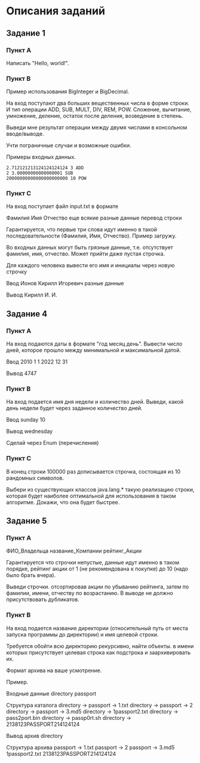 # Описания заданий

## Задание 1

### Пункт A

Написать "Hello, world!".

### Пункт B

Пример использования BigInteger и BigDecimal. 

На вход поступают два больших вещественных числа в форме строки. И тип операции
ADD, SUB, MULT, DIV, REM, POW. Сложение, вычитание, умножение, деление, остаток
после деления, возведение в степень.

Выведи мне результат операции между двумя числами в консольном вводе/выводе.

Учти пограничные случаи и возможные ошибки.

Примеры входных данных.

```
2.712121213124124124124 3 ADD
2 3.00000000000000001 SUB
20000000000000000000000 10 POW 
```

### Пункт C

На вход поступает файл input.txt в формате 

Фамилия Имя Отчество еще всякие разные данные перевод строки

Гарантируется, что первые три слова идут именно в такой последовательности
(Фамилия, Имя, Отчество). Пример загружу.

Во входных данных могут быть грязные данные, т.е. отсутствует фамилия, имя,
отчество. Может прийти даже пустая строчка.

Для каждого человека вывести его имя и инициалы через новую строчку

Ввод
Ионов Кирилл Игоревич разные данные

Вывод
Кирилл И. И. 

## Задание 4

### Пункт А

На вход подаются даты в формате "год месяц день". Вывести число дней, которое
прошло между минимальной и максимальной датой.

Ввод
2010 1 1
2022 12 31

Вывод
4747

### Пункт B

На вход подается имя дня недели и количество дней. Выведи, какой день недели
будет через заданное количество дней.

Ввод
sunday 10

Вывод
wednesday

Сделай через Enum (перечисления)

### Пункт C

В конец строки 100000 раз дописывается строчка, состоящая из 10 рандомных
символов.

Выбери из существующих классов java.lang.* такую реализацию строки, которая
будет наиболее оптимальной для использования в таком алгоритме. Докажи, что она
будет быстрее. 


## Задание 5

### Пункт A

ФИО_Владельца название_Компании рейтинг_Акции

Гарантируется что строчки непустые, данные идут именно в таком порядке, рейтинг
акции от 1 (не рекомендована к покупке) до 10 (надо было брать вчера).

Выведи строчки. отсортировав акции по убыванию рейтинга, затем по фамилии,
имени, отчеству по возрастанию. В выводе не должно присутствовать дубликатов.

### Пункт B

На вход подается название директории (относительный путь от места запуска
программы до директории) и имя целевой строки. 

Требуется обойти всю директорию рекурсивно, найти объекты. в имени которых
присутствует целевая строка как подстрока и заархивировать их.

Формат архива на ваше усмотрение.

Пример.

Входные данные
directory passport

Структура каталога
directory -> passport -> 1.txt
directory -> passport -> 2
directory -> passport -> 3.md5
directory -> 1passport2.txt
directory -> pass2port.bin
directory -> passp0rt.sh
directory -> 2138123PASSPORT214124124

Вывод
архив directory

Структура архива
passport -> 1.txt
passport -> 2
passport -> 3.md5
1passport2.txt
2138123PASSPORT214124124